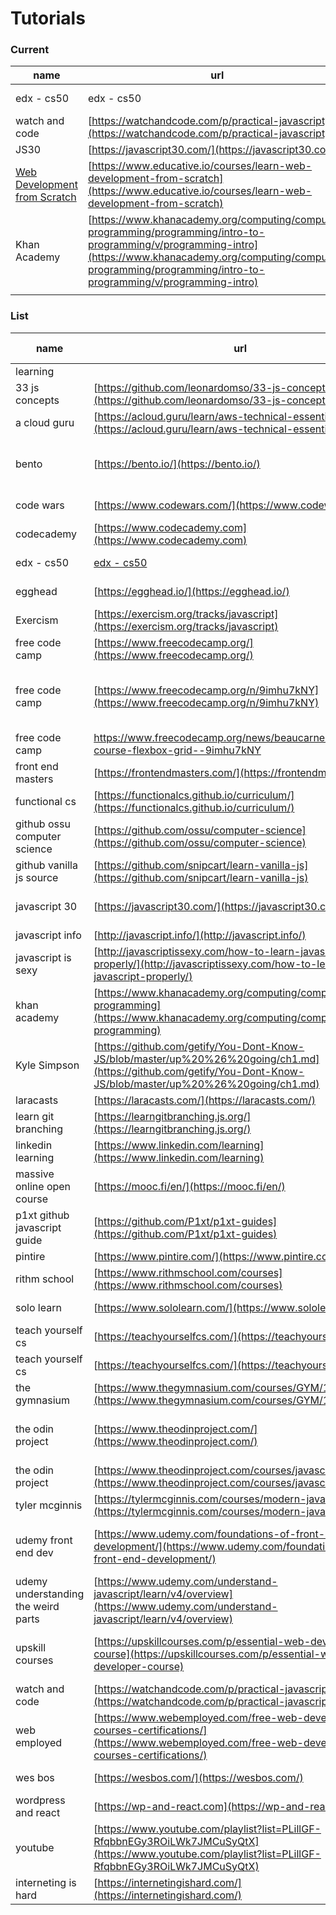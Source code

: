 # Tutorials

### Current

| name                                                                                                | url                                                                                                                                                                                                                                | description      | start      |
| --------------------------------------------------------------------------------------------------- | ---------------------------------------------------------------------------------------------------------------------------------------------------------------------------------------------------------------------------------- | ---------------- | ---------- |
| edx - cs50                                                                                          | edx - cs50                                                                                                                                                                                                                         | computer science | 4/13/2019  |
| watch and code                                                                                      | [https://watchandcode.com/p/practical-javascript](https://watchandcode.com/p/practical-javascript)                                                                                                                                 | javascript       | 3/25/2019  |
| JS30                                                                                                | [https://javascript30.com/](https://javascript30.com/)                                                                                                                                                                             | js               |            |
| [Web Development from Scratch](https://www.educative.io/courses/learn-web-development-from-scratch) | [https://www.educative.io/courses/learn-web-development-from-scratch](https://www.educative.io/courses/learn-web-development-from-scratch)                                                                                         | web dev          | 10/16/2019 |
| Khan Academy                                                                                        | [https://www.khanacademy.org/computing/computer-programming/programming/intro-to-programming/v/programming-intro](https://www.khanacademy.org/computing/computer-programming/programming/intro-to-programming/v/programming-intro) |                  | 11/21/2019 |
|                                                                                                     |                                                                                                                                                                                                                                    |                  |            |

### List

| name                                | url                                                                                                                                                              | description                                        | date started | date ended | hours spent |
| ----------------------------------- | ---------------------------------------------------------------------------------------------------------------------------------------------------------------- | -------------------------------------------------- | ------------ | ---------- | ----------- |
| learning                            |                                                                                                                                                                  |                                                    |              |            |             |
| 33 js concepts                      | [https://github.com/leonardomso/33-js-concepts](https://github.com/leonardomso/33-js-concepts)                                                                   | 33 js concepts                                     |              |            |             |
| a cloud guru                        | [https://acloud.guru/learn/aws-technical-essentials](https://acloud.guru/learn/aws-technical-essentials)                                                         | aws essentials                                     |              |            |             |
| bento                               | [https://bento.io/](https://bento.io/)                                                                                                                           | HTML, CSS, Javascript, Python, SQL, Postgres       |              |            |             |
| code wars                           | [https://www.codewars.com/](https://www.codewars.com/)                                                                                                           | programming challenges                             | 3/28/2019    |            | \~25        |
| codecademy                          | [https://www.codecademy.com](https://www.codecademy.com)                                                                                                         | code                                               |              |            |             |
| edx - cs50                          | [edx - cs50](https://courses.edx.org/courses/course-v1:HarvardX+CS50W+Web/courseware/3b4d945d89eb40bcad81746770a81c3b/918082613c254e2da55e31d1894bc4be)          | computer science                                   | 4/13/2019    |            | \~2         |
| egghead                             | [https://egghead.io/](https://egghead.io/)                                                                                                                       | learn javascript                                   |              |            |             |
| Exercism                            | [https://exercism.org/tracks/javascript](https://exercism.org/tracks/javascript)                                                                                 | programming exercises                              |              |            |             |
| free code camp                      | [https://www.freecodecamp.org/](https://www.freecodecamp.org/)                                                                                                   | front end dev                                      | 12/13/2018   | 3/17/2019  | \~400       |
| free code camp                      | [https://www.freecodecamp.org/n/9imhu7kNY](https://www.freecodecamp.org/n/9imhu7kNY)                                                                             | 83-part course on CSS3, Flexbox, and CSS grid      |              |            |             |
| free code camp                      | https://www.freecodecamp.org/news/beaucarnes/full-css-course-flexbox-grid--9imhu7kNY                                                                             | css flexbox grid                                   |              |            |             |
| front end masters                   | [https://frontendmasters.com/](https://frontendmasters.com/)                                                                                                     | paid                                               |              |            |             |
| functional cs                       | [https://functionalcs.github.io/curriculum/](https://functionalcs.github.io/curriculum/)                                                                         | computer science                                   |              |            |             |
| github ossu computer science        | [https://github.com/ossu/computer-science](https://github.com/ossu/computer-science)                                                                             | computer science                                   |              |            |             |
| github vanilla js source            | [https://github.com/snipcart/learn-vanilla-js](https://github.com/snipcart/learn-vanilla-js)                                                                     | vanilla js                                         |              |            |             |
| javascript 30                       | [https://javascript30.com/](https://javascript30.com/)                                                                                                           | 30 coding challenges by wes bos                    | 3/14/2019    |            | \~10        |
| javascript info                     | [http://javascript.info/](http://javascript.info/)                                                                                                               | js tutorials                                       |              |            |             |
| javascript is sexy                  | [http://javascriptissexy.com/how-to-learn-javascript-properly/](http://javascriptissexy.com/how-to-learn-javascript-properly/)                                   | learn javascript                                   |              |            |             |
| khan academy                        | [https://www.khanacademy.org/computing/computer-programming](https://www.khanacademy.org/computing/computer-programming)                                         | computer science                                   |              |            |             |
| Kyle Simpson                        | [https://github.com/getify/You-Dont-Know-JS/blob/master/up%20%26%20going/ch1.md](https://github.com/getify/You-Dont-Know-JS/blob/master/up%20%26%20going/ch1.md) | you dont know js                                   | 2/25/2019    |            |             |
| laracasts                           | [https://laracasts.com/](https://laracasts.com/)                                                                                                                 | php, laravel                                       |              |            |             |
| learn git branching                 | [https://learngitbranching.js.org/](https://learngitbranching.js.org/)                                                                                           | interactive git lessons                            |              |            |             |
| linkedin learning                   | [https://www.linkedin.com/learning](https://www.linkedin.com/learning)                                                                                           | dev videos                                         |              |            |             |
| massive online open course          | [https://mooc.fi/en/](https://mooc.fi/en/)                                                                                                                       | java                                               |              |            |             |
| p1xt github javascript guide        | [https://github.com/P1xt/p1xt-guides](https://github.com/P1xt/p1xt-guides)                                                                                       | javascript developer route                         |              |            |             |
| pintire                             | [https://www.pintire.com/](https://www.pintire.com/)                                                                                                             | php                                                |              |            |             |
| rithm school                        | [https://www.rithmschool.com/courses](https://www.rithmschool.com/courses)                                                                                       | javascript fundamentals                            |              |            |             |
| solo learn                          | [https://www.sololearn.com/](https://www.sololearn.com/)                                                                                                         | coding tutorials                                   | 3/1/2019     | 5/22/2019  | \~25        |
| teach yourself cs                   | [https://teachyourselfcs.com/](https://teachyourselfcs.com/)                                                                                                     | computer science                                   |              |            |             |
| teach yourself cs                   | [https://teachyourselfcs.com/](https://teachyourselfcs.com/)                                                                                                     | computer science                                   |              |            |             |
| the gymnasium                       | [https://www.thegymnasium.com/courses/GYM/107/0/about](https://www.thegymnasium.com/courses/GYM/107/0/about)                                                     | HTML, CSS, Javascript                              |              |            |             |
| the odin project                    | [https://www.theodinproject.com/](https://www.theodinproject.com/)                                                                                               | HTML, CSS, Javascript, Ruby, Ruby on Rails         |              |            |             |
| the odin project                    | [https://www.theodinproject.com/courses/javascript](https://www.theodinproject.com/courses/javascript)                                                           | javascript                                         |              |            |             |
| tyler mcginnis                      | [https://tylermcginnis.com/courses/modern-javascript/](https://tylermcginnis.com/courses/modern-javascript/)                                                     | modern javascript                                  |              |            |             |
| udemy front end dev                 | [https://www.udemy.com/foundations-of-front-end-development/](https://www.udemy.com/foundations-of-front-end-development/)                                       | HTML, CSS, Javascript, jQuery, Backbone.js         |              |            |             |
| udemy understanding the weird parts | [https://www.udemy.com/understand-javascript/learn/v4/overview](https://www.udemy.com/understand-javascript/learn/v4/overview)                                   | javascript                                         | 2/25/2019    | 4/27/2019  | \~100       |
| upskill courses                     | [https://upskillcourses.com/p/essential-web-developer-course](https://upskillcourses.com/p/essential-web-developer-course)                                       | Javascript, HTML, CSS, Ruby & Rails, React.js, SQL |              |            |             |
| watch and code                      | [https://watchandcode.com/p/practical-javascript](https://watchandcode.com/p/practical-javascript)                                                               | javascript                                         | 3/25/2019    |            | \~25        |
| web employed                        | [https://www.webemployed.com/free-web-development-courses-certifications/](https://www.webemployed.com/free-web-development-courses-certifications/)             | web dev certifications                             |              |            |             |
| wes bos                             | [https://wesbos.com/](https://wesbos.com/)                                                                                                                       | vanilla javascript                                 |              |            |             |
| wordpress and react                 | [https://wp-and-react.com](https://wp-and-react.com)                                                                                                             | wp and react tutorials                             |              |            |             |
| youtube                             | [https://www.youtube.com/playlist?list=PLillGF-RfqbbnEGy3ROiLWk7JMCuSyQtX](https://www.youtube.com/playlist?list=PLillGF-RfqbbnEGy3ROiLWk7JMCuSyQtX)             | vanilla javascript playlist                        |              |            |             |
| interneting is hard                 | [https://internetingishard.com/](https://internetingishard.com/)                                                                                                 | html/css                                           |              |            |             |
